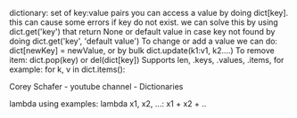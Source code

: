 dictionary: set of key:value pairs you can access a value by doing dict[key]. this can cause some errors if key do not exist. we can solve this by using dict.get('key') that return None or default value in case key not found by doing dict.get('key', 'default value')
To change or add a value we can do: dict[newKey] = newValue, or by bulk dict.update(k1:v1, k2....)
To remove item: dict.pop(key) or del(dict[key])
Supports len, .keys, .values, .items, for example: for k, v in dict.items():

Corey Schafer - youtube channel - Dictionaries

lambda using examples:
lambda x1, x2, ...: x1 + x2 + ..


